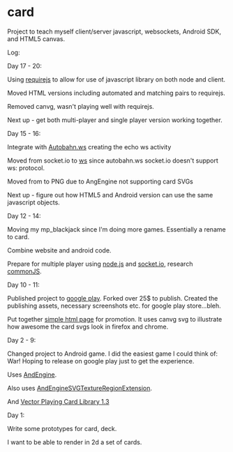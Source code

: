 card
============

Project to teach myself client/server javascript, websockets, Android SDK, and HTML5 canvas.

Log:

Day 17 - 20:

Using <a href="http://requirejs.org/">requirejs</a> to allow for use of javascript library on both node and client.

Moved HTML versions including automated and matching pairs to requirejs.

Removed canvg, wasn't playing well with requirejs.

Next up - get both multi-player and single player version working together.

Day 15 - 16:

Integrate with <a href="http://autobahn.ws/android">Autobahn.ws</a> creating the echo ws activity

Moved from socket.io to <a href="http://einaros.github.io/ws/">ws</a> since autobahn.ws socket.io doesn't support ws: protocol. 

Moved from to PNG due to AngEngine not supporting card SVGs

Next up - figure out how HTML5 and Android version can use the same javascript objects.

Day 12 - 14:

Moving my mp_blackjack since I'm doing more games. Essentially a rename to card. 

Combine website and android code.

Prepare for multiple player using <a href="http://nodejs.org/">node.js</a> and <a href="http://socket.io/">socket.io</a>, research <a href="http://www.commonjs.org/">commonJS</a>.

Day 10 - 11:

Published project to <a href="https://play.google.com/store/apps/details?id=com.nwice.card">google play</a>.  Forked over 25$ to publish.  Created the publishing assets, necessary screenshots etc. for google play store...bleh.

Put together <a href="http://www.nwice.com/card">simple html page</a> for promotion.  It uses canvg svg to illustrate how awesome the card svgs look in firefox and chrome.

Day 2 - 9:

Changed project to Android game.  I did the easiest game I could think of:  War! Hoping to release on google play just to get the experience.

Uses <a href="http://www.andengine.org/">AndEngine</a>.

Also uses <a href="https://github.com/nicolasgramlich/AndEngineSVGTextureRegionExtension">AndEngineSVGTextureRegionExtension</a>.

And <a href="http://code.google.com/p/vectorized-playing-cards/">Vector Playing Card Library 1.3</a>

Day 1:

Write some prototypes for card, deck.

I want to be able to render in 2d a set of cards.
